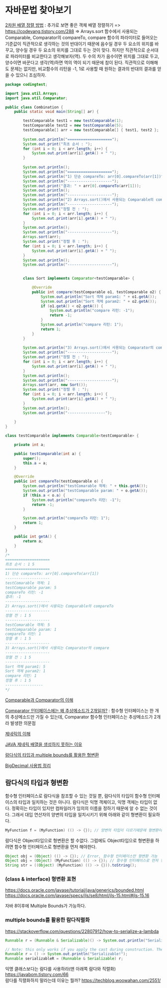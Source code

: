 # 자바문법 찾아보기 

[2차원 배열 정렬 방법](https://gre-eny.tistory.com/m/2) : 추가로 보면 좋은 객체 배열 정렬하기 => https://codevang.tistory.com/288 => Arrays.sort 함수에서 사용되는 Comparable, Comparator의 compareTo, compare 함수의 파라미터로 들어오는 기준값이 직관적으로 생각하는 것의 반대이기 때문에 음수일 경우 두 요소의 위치를 바꾸고, 양수일 경우 두 요소의 위치를 그대로 두는 것이 맞다. 하지만 직관적으로 순서대로 파라미터를 비교한다고 생각해보자(역). 두 수의 차가 음수이면 위치를 그대로 두고, 양수이면 바꾼다고 생각(역)하면 역의 역이 되기 때문에 참이 된다. 직관적으로 이해해도 문제는 없지만, 비교함수의 리턴을 -1, 1로 사용할 때 원하는 결과의 반대의 결과를 얻을 수 있으니 조심하자. 
```java 
package codingtest;

import java.util.Arrays;
import java.util.Comparator;

public class Combination {
	public static void main(String[] ar) {

		testComparable test1 = new testComparable(1);
		testComparable test2 = new testComparable(5);
		testComparable[] arr = new testComparable[] { test1, test2 };
		
		System.out.println("====================");
		System.out.print("최초 순서 : ");
		for (int i = 0; i < arr.length; i++) {
			System.out.print(arr[i].getA() + " ");
		}
		
		System.out.println();
		System.out.println("====================");
		System.out.println("1) 단순 compareTo: arr[0].compareTo(arr[1])");
		System.out.println("--------------------");
		System.out.print("결과: " + arr[0].compareTo(arr[1]));
		System.out.println();
		System.out.println("--------------------");
		System.out.println("2) Arrays.sort()에서 사용되는 Comparable의 compareTo");
		System.out.println("--------------------");
		System.out.print("정렬 전 : ");
		for (int i = 0; i < arr.length; i++) {
			System.out.print(arr[i].getA() + " ");
		}
		System.out.println();
		System.out.println("--------------------");
		Arrays.sort(arr);
		System.out.print("정렬 후 : ");
		for (int i = 0; i < arr.length; i++) {
			System.out.print(arr[i].getA() + " ");
		}
		System.out.println();
		System.out.println("--------------------");
		

		class Sort implements Comparator<testComparable> {

			@Override
			public int compare(testComparable o1, testComparable o2) {
				System.out.println("Sort 객체 param1: " + o1.getA());
				System.out.println("Sort 객체 param2: " + o2.getA());
				if (o1.getA() < o2.getA()) {
					System.out.println("compare 리턴: -1");
					return -1;
				}
				System.out.println("compare 리턴: 1");
				return 1;
			}
		}
		
		System.out.println("3) Arrays.sort()에서 사용되는 Comparator의 compare");
		System.out.println("--------------------");
		System.out.print("정렬 전 : ");
		for (int i = 0; i < arr.length; i++) {
			System.out.print(arr[i].getA() + " ");
		}
		System.out.println();
		System.out.println("--------------------");
		Arrays.sort(arr, new Sort());
		System.out.print("정렬 후 : ");
		for (int i = 0; i < arr.length; i++) {
			System.out.print(arr[i].getA() + " ");
		}
		System.out.println();
		System.out.println("-----------------");
		
	}
}

class testComparable implements Comparable<testComparable> {

	private int a;

	public testComparable(int a) {
		super();
		this.a = a;
	}

	@Override
	public int compareTo(testComparable o) {
		System.out.println("testComarable 객체: " + this.getA());
		System.out.println("testComparable param: " + o.getA());
		if (this.a < o.a) {
			System.out.println("compareTo 리턴: -1");
			return -1;
		}

		System.out.println("compareTo 리턴: 1");
		return 1;
	}

	public int getA() {
		return a;
	}
}
/*
====================
최초 순서 : 1 5 
====================
1) 단순 compareTo: arr[0].compareTo(arr[1])
--------------------
testComarable 객체: 1
testComparable param: 5
compareTo 리턴: -1
결과: -1
--------------------
2) Arrays.sort()에서 사용되는 Comparable의 compareTo
--------------------
정렬 전 : 1 5 
--------------------
testComarable 객체: 5
testComparable param: 1
compareTo 리턴: 1
정렬 후 : 1 5 
--------------------
3) Arrays.sort()에서 사용되는 Comparator의 compare
--------------------
정렬 전 : 1 5 
--------------------
Sort 객체 param1: 5
Sort 객체 param2: 1
compare 리턴: 1
정렬 후 : 1 5 
-----------------
*/
```


[Comparable과 Comparator의 이해](https://st-lab.tistory.com/243)

[Comparator 인터페이스에는 왜 추상메소드가 2개일까?](https://mkyong.com/java8/is-comparator-a-function-interface-but-it-has-two-abstract-methods/) :
함수형 인터페이스는 한 개의 추상메소드만 가질 수 있는데, Comparator 함수형 인터페이스는 추상메소드가 2개라 발생한 의문점

[제네릭의 이해](https://st-lab.tistory.com/153)

[JAVA 제네릭 배열을 생성하지 못하는 이유](https://pompitzz.github.io/blog/Java/whyCantCreateGenericsArray.html#%E1%84%92%E1%85%A7%E1%86%BC%E1%84%87%E1%85%A7%E1%86%AB%E1%84%92%E1%85%A1%E1%86%AB-%E1%84%8B%E1%85%B5%E1%84%8B%E1%85%AD%E1%86%BC%E1%84%92%E1%85%A1%E1%84%80%E1%85%B5)
 
[람다식의 타입과 multiple bounds를 활용한 형변환](#람다식의-타입과-형변환)  

[BigDecimal 사용법 정리](https://jsonobject.tistory.com/466) 


## 람다식의 타입과 형변환 

함수형 인터페이스로 람다식을 참조할 수 있는 것일 뿐, 람다식의 타입이 함수형 인터페이스의 타입과 일치하는 것은 아니다. 람다식은 익명 객체이고, 익명 객체는 타입이 없다. 정확히는 타입이 있지만 컴파일러가 임의의 이름을 정하기 때문에 알 수 없는 것이다. 그래서 대입 연산자의 양변의 타입을 일치시키기 위해 아래와 같이 형변환이 필요하다.

```java
MyFunction f = (MyFunction) (() -> {}); // 양변의 타입이 다르기때문에 형변환이 필요, 형변환 생략가능
```

람다식은 Object타입으로 형변환은 할 수없다. 그럼에도 Object타입으로 형변환을 하려면 함수형 인터페이스로 형변환을 먼저 해야한다.

```java 
Object obj = (Object) (() -> {}); // Error, 함수형 인터페이스만 형변환 가능
Object obj = (Object) (MyFunction) (() -> {}); // 함수형 인터페이스로 먼저 형변환, Object타입으로 다시 형변환
String str = ((Object) (MyFunction) (() -> {})).toString();
```

### (class & interface) 형변환 표현
https://docs.oracle.com/javase/tutorial/java/generics/bounded.html  
https://docs.oracle.com/javase/specs/jls/se8/html/jls-15.html#jls-15.16 

자바 8이후에 Multiple Bounds가 가능하다. 

### multiple bounds를 활용한 람다직렬화
https://stackoverflow.com/questions/22807912/how-to-serialize-a-lambda

```java 
Runnable r = (Runnable & Serializable)() -> System.out.println("Serializable!");

// Note: this only works if you apply the cast during construction. The following will throw a ClassCastException: 
Runnable r = () -> System.out.println("Serializable!"); 
Runnable serializableR = (Runnable & Serializable) r;
```

익명 클래스보다는 람다를 사용하라(맨 아래쪽 람다와 직렬화) https://javabom.tistory.com/66   
람다를 직렬화하지 말라는데 이유는 뭘까? https://techblog.woowahan.com/2551/